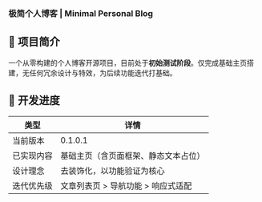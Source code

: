 ### 极简个人博客 | Minimal Personal Blog

## 🔖 项目简介
一个从零构建的个人博客开源项目，目前处于**初始测试阶段**。仅完成基础主页搭建，无任何冗余设计与特效，为后续功能迭代打基础。


## 🚀 开发进度
| 类型         | 详情                          |
|--------------|-------------------------------|
| 当前版本     | 0.1.0.1                       |
| 已实现内容   | 基础主页（含页面框架、静态文本占位） |
| 设计理念     | 去装饰化，以功能验证为核心    |
| 迭代优先级   | 文章列表页 > 导航功能 > 响应式适配 |
